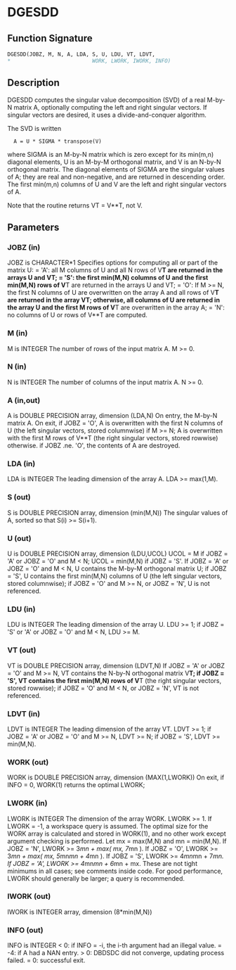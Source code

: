 # DGESDD

## Function Signature

```fortran
DGESDD(JOBZ, M, N, A, LDA, S, U, LDU, VT, LDVT,
*                          WORK, LWORK, IWORK, INFO)
```

## Description


 DGESDD computes the singular value decomposition (SVD) of a real
 M-by-N matrix A, optionally computing the left and right singular
 vectors.  If singular vectors are desired, it uses a
 divide-and-conquer algorithm.

 The SVD is written

      A = U * SIGMA * transpose(V)

 where SIGMA is an M-by-N matrix which is zero except for its
 min(m,n) diagonal elements, U is an M-by-M orthogonal matrix, and
 V is an N-by-N orthogonal matrix.  The diagonal elements of SIGMA
 are the singular values of A; they are real and non-negative, and
 are returned in descending order.  The first min(m,n) columns of
 U and V are the left and right singular vectors of A.

 Note that the routine returns VT = V**T, not V.


## Parameters

### JOBZ (in)

JOBZ is CHARACTER*1 Specifies options for computing all or part of the matrix U: = 'A': all M columns of U and all N rows of V**T are returned in the arrays U and VT; = 'S': the first min(M,N) columns of U and the first min(M,N) rows of V**T are returned in the arrays U and VT; = 'O': If M >= N, the first N columns of U are overwritten on the array A and all rows of V**T are returned in the array VT; otherwise, all columns of U are returned in the array U and the first M rows of V**T are overwritten in the array A; = 'N': no columns of U or rows of V**T are computed.

### M (in)

M is INTEGER The number of rows of the input matrix A. M >= 0.

### N (in)

N is INTEGER The number of columns of the input matrix A. N >= 0.

### A (in,out)

A is DOUBLE PRECISION array, dimension (LDA,N) On entry, the M-by-N matrix A. On exit, if JOBZ = 'O', A is overwritten with the first N columns of U (the left singular vectors, stored columnwise) if M >= N; A is overwritten with the first M rows of V**T (the right singular vectors, stored rowwise) otherwise. if JOBZ .ne. 'O', the contents of A are destroyed.

### LDA (in)

LDA is INTEGER The leading dimension of the array A. LDA >= max(1,M).

### S (out)

S is DOUBLE PRECISION array, dimension (min(M,N)) The singular values of A, sorted so that S(i) >= S(i+1).

### U (out)

U is DOUBLE PRECISION array, dimension (LDU,UCOL) UCOL = M if JOBZ = 'A' or JOBZ = 'O' and M < N; UCOL = min(M,N) if JOBZ = 'S'. If JOBZ = 'A' or JOBZ = 'O' and M < N, U contains the M-by-M orthogonal matrix U; if JOBZ = 'S', U contains the first min(M,N) columns of U (the left singular vectors, stored columnwise); if JOBZ = 'O' and M >= N, or JOBZ = 'N', U is not referenced.

### LDU (in)

LDU is INTEGER The leading dimension of the array U. LDU >= 1; if JOBZ = 'S' or 'A' or JOBZ = 'O' and M < N, LDU >= M.

### VT (out)

VT is DOUBLE PRECISION array, dimension (LDVT,N) If JOBZ = 'A' or JOBZ = 'O' and M >= N, VT contains the N-by-N orthogonal matrix V**T; if JOBZ = 'S', VT contains the first min(M,N) rows of V**T (the right singular vectors, stored rowwise); if JOBZ = 'O' and M < N, or JOBZ = 'N', VT is not referenced.

### LDVT (in)

LDVT is INTEGER The leading dimension of the array VT. LDVT >= 1; if JOBZ = 'A' or JOBZ = 'O' and M >= N, LDVT >= N; if JOBZ = 'S', LDVT >= min(M,N).

### WORK (out)

WORK is DOUBLE PRECISION array, dimension (MAX(1,LWORK)) On exit, if INFO = 0, WORK(1) returns the optimal LWORK;

### LWORK (in)

LWORK is INTEGER The dimension of the array WORK. LWORK >= 1. If LWORK = -1, a workspace query is assumed. The optimal size for the WORK array is calculated and stored in WORK(1), and no other work except argument checking is performed. Let mx = max(M,N) and mn = min(M,N). If JOBZ = 'N', LWORK >= 3*mn + max( mx, 7*mn ). If JOBZ = 'O', LWORK >= 3*mn + max( mx, 5*mn*mn + 4*mn ). If JOBZ = 'S', LWORK >= 4*mn*mn + 7*mn. If JOBZ = 'A', LWORK >= 4*mn*mn + 6*mn + mx. These are not tight minimums in all cases; see comments inside code. For good performance, LWORK should generally be larger; a query is recommended.

### IWORK (out)

IWORK is INTEGER array, dimension (8*min(M,N))

### INFO (out)

INFO is INTEGER < 0: if INFO = -i, the i-th argument had an illegal value. = -4: if A had a NAN entry. > 0: DBDSDC did not converge, updating process failed. = 0: successful exit.

